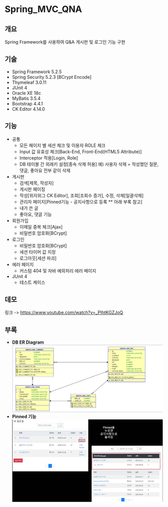 # Spring_MVC_QNA


## 개요
Spring Framework를 사용하여 Q&A 게시판 및 로그인 기능 구현

## 기술
* Spring Framework 5.2.5
* Spring Security 5.2.3 [BCrypt Encode]
* Thymeleaf 3.0.11
* JUnit 4
* Oracle XE 18c
* MyBatis 3.5.4
* Bootstrap 4.4.1
* CK Editor 4.14.0

## 기능
* 공통
    * 모든 페이지 별 세션 체크 및 이용자 ROLE 체크
    * Input 값 유효성 체크[Back-End, Front-End(HTML5 Attribute)]
    * Interceptor 적용[Login, Role]
    * DB 테이블 간 외래키 설정[종속 삭제 허용] 예) 사용자 삭제 = 작성했던 질문, 댓글, 좋아요 전부 같이 삭제
* 게시판
    * 검색[제목, 작성자]
    * 게시판 페이징
    * 작성[위지위그 CK Editor], 조회[조회수 증가], 수정, 삭제[일괄삭제]
    * 관리자 페이지[Pinned기능 - 공지사항으로 등록 ** 아래 부록 참고]
    * 내가 쓴 글
    * 좋아요, 댓글 기능
* 회원가입
    * 이메일 중복 체크[Ajax]
    * 비밀번호 암호화[BCrypt]
* 로그인
    * 비밀번호 암호화[BCrypt]
    * 세션 타이머 값 지정
    * 로그아웃[세션 파괴]
* 에러 페이지
    * 커스텀 404 및 자바 예외처리 에러 페이지
* JUnit 4
    * 테스트 케이스
    
## 데모
링크 -> https://www.youtube.com/watch?v=_PIhtKGZJoQ
    
## 부록
* **DB ER Diagram**
![설명](media/ER.png)
* **Pinned 기능**
![설명](media/pinned.jpg)
